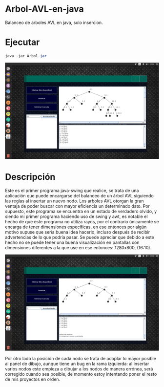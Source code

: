 # Arbol-AVL-en-java
Balanceo de arboles AVL en java, solo insercion.

# Ejecutar

```powershell
java -jar Arbol.jar
```

![Screenshot](img/Screenshot%20from%202018-02-20%2012%3A34%3A05.png)


# Descripción

 Este es el primer programa java-swing que realice, se trata de una aplicación que puede encargarse del balanceo de un árbol AVL siguiendo las reglas al insertar un nuevo nodo.
Los arboles AVL otorgan la gran ventaja de poder buscar con mayor eficiencia un determinado dato. Por supuesto, este programa se encuentra en un estado de verdadero olvido, y siendo mi primer programa haciendo uso de swing y awt, es notable el hecho de que este programa no utiliza rayos, por el contrario únicamente se encarga de tener dimensiones específicas, en ese entonces por algún motivo supuse que sería buena idea hacerlo, incluso después de recibir advertencias de lo que podría pasar.  Se puede apreciar que debido a este hecho no se puede tener una buena visualización en pantallas con dimensiones diferentes a la que use en ese entonces: 1280x800, (16:10). 

![Screenshot](img/Screenshot%20from%202018-02-20%2012%3A32%3A10.png)

Por otro lado la posición de cada nodo se trata de acoplar lo mayor posible al panel de dibujo, aunque tiene un bug en la rama izquierda: al insertar varios nodos este empieza a dibujar a los nodos de manera errónea, será corregido cuando sea posible, de momento estoy intentando poner el resto de  mis proyectos en orden.
